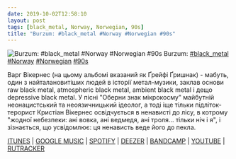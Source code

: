 ```yaml
---
date: 2019-10-02T12:58:10
layout: post
tags: [black_metal, Norway, Norwegian, 90s]
title: "Burzum: #black_metal #Norway #Norwegian #90s"
---
```

![Burzum: #black_metal #Norway #Norwegian #90s](/assets/photos/photo_744@02-10-2019_12-58-10.jpg)
Burzum: [#black_metal](/tags/#black_metal) [#Norway](/tags/#Norway) [#Norwegian](/tags/#Norwegian) [#90s](/tags/#90s)

Варг Вікернес (на цьому альбомі вказаний як Ґрейфі Ґришнак) - мабуть, один з найталановитіших людей в історії метал-музики, заклав основи raw black metal, atmospheric black metal, ambient black metal і дещо depressive black metal. У пісні &quot;Оберни знак мікрокосму&quot; майбутній неонацистський та неоязичницький ідеолог, а тоді іще тільки підліток-терорист Кристіан Вікернес освідчується в ненависті до лісу, в котрому &quot;жодної небезпеки: ані вовка, ані ведмедя, ані троля... тільки ніч і я&quot;, і зізнається, що усвідомлює: ця ненависть веде його до пекла.

[ITUNES](https://music.apple.com/us/album/det-som-engang-var/286929510) | [GOOGLE MUSIC](https://music.apple.com/us/album/det-som-engang-var/286929510) | [SPOTIFY](https://open.spotify.com/album/2PRrYZA1UypzKrk8TC9j25) | [DEEZER](https://www.deezer.com/album/982039?utm_source=deezer&amp;utm_content=album-982039&amp;utm_term=1601611822_1570010177&amp;utm_medium=web) | [BANDCAMP](https://byelobog.bandcamp.com/album/det-som-engang-var-2) | [YOUTUBE](https://www.youtube.com/playlist?list=OLAK5uy_mwvRdVLmQDjDsIQ5lntocljobhOctATyQ) | [RUTRACKER](https://rutracker.org/forum/viewtopic.php?t=5336571)